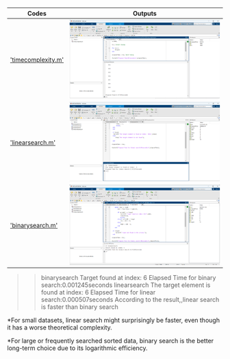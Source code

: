 | Codes | Outputs |
|-------|--------|
|['timecomplexity.m'](./Codes/timecomplexity.m)|![01.png](./Outputs/01.png)|
|['linearsearch.m'](./Codes/linearsearch.m)|![02.png](./Outputs/02.png)|
|['binarysearch.m'](./Codes/binarysearch.m)|![03.png](./Outputs/03.png)|


>> binarysearch
Target found at index: 6
Elapsed Time for binary search:0.001245seconds
>> linearsearch
The target element is found at index:  6
Elapsed Time for linear search:0.000507seconds
According to the result,,linear search is faster than binary search

*For small datasets, linear search might surprisingly be faster, even though it has a worse theoretical complexity.

*For large or frequently searched sorted data, binary search is the better long-term choice due to its logarithmic efficiency.
